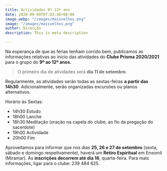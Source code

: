 ```yaml
---
title: Actividades 9º-12º ano
date: 2020-09-09T07:03:36+00:00
image_webp: "/images/maisvelhos.png"
image: "/images/maisvelhos.png"
author: Direcção
description: This is meta description

---
```

Na esperança de que as férias tenham corrido bem, publicamos as informações relativas ao início das atividades do **Clube Prisma 2020/2021** para o grupo do **9º ao 12º anos.**

> O primeiro dia de atividades será **dia 11 de setembro**.

Regularmente, as atividades serão todas as sextas-feiras **a partir das 14h30**. Adicionalmente, serão organizadas excursões ou planos alternativos. 

Horário às Sextas:

* 14h30 Estudo
* 18h00 Lanche
* 18h30 Meditação (oração na capela do clube, ao fio da pregação do sacerdote)
* 19h00 Actividade
* 20h00 Fim

Aproveitamos para informar que nos dias **25, 26 e 27 de setembro** (sexta, sábado e domingo respetivamente), haverá um **Retiro Espiritual** em Enxomil (Miramar). As **inscrições decorrem até dia 16**, quarta-feira. Para mais informações, ligar para o clube: 239 484 625.